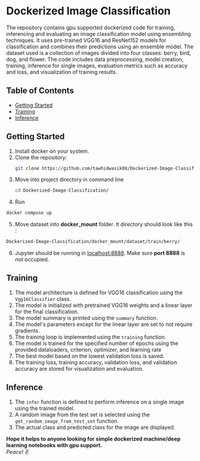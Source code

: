 

# Dockerized Image Classification
The repository contains gpu supported dockerized code for training, inferencing and evaluating an image classification model using ensembling techniques. It uses pre-trained VGG16 and ResNet152 models for classification and combines their predictions using an ensemble model. The dataset used is a collection of images divided into four classes: berry, bird, dog, and flower. The code includes data preprocessing, model creation, training, inference for single images, evaluation metrics such as accuracy and loss, and visualization of training results. 
## Table of Contents

- [Getting Started](#getting-started)
- [Training](#training)
- [Inference](#inference)

## Getting Started
1. Install docker on your system.
2. Clone the repository:
   ```bash
   git clone https://github.com/tawhidwasik08/Dockerized-Image-Classification.git
   ```
3. Move into project directory in command line
    ```bash 
    cd Dockerized-Image-Classification/
    ```
4. Run
  ```bash
  docker compose up
  ```
5. Move dataset into **docker_mount** folder. It directory should look like this :
  ```bash
  Dockerized-Image-Classification/docker_mount/dataset/train/berry/
  ```
6. Jupyter should be running in [localhost:8888](http://localhost:8888). Make sure **port 8888** is not occupied.


## Training
1. The model architecture is defined for VGG16 classification using the `Vgg16Classifier` class. 
2. The model is initialized with pretrained VGG16 weights and a linear layer for the final classification. 
3. The model summary is printed using the `summary` function.
4. The model's parameters except for the linear layer are set to not require gradients.
5. The training loop  is implemented using the `training` function.
6. The model is trained for the specified number of epochs using the provided dataloaders, criterion, optimizer, and learning rate
7. The best model based on the lowest validation loss is saved. 
8. The training loss, training accuracy, validation loss, and validation accuracy are stored for visualization and evaluation.

## Inference
1. The `infer` function  is defined to perform inference on a single image using the trained model. 
2. A random image from the test set  is selected using the `get_random_image_from_test_set` function. 
3. The actual class  and predicted class  for the image are displayed.


**Hope it helps to anyone looking for simple dockerized machine/deep learning notebooks with gpu support.**  
*Peace!* :v:
